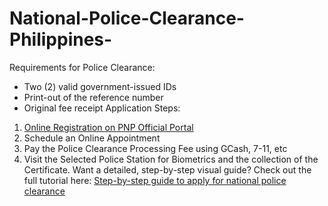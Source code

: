 # National-Police-Clearance-Philippines-
Requirements for Police Clearance:
- Two (2) valid government-issued IDs
- Print-out of the reference number
- Original fee receipt
Application Steps:
1. [Online Registration on PNP Official Portal](https://pnpclearance.ph/)
2. Schedule an Online Appointment
3. Pay the Police Clearance Processing Fee using GCash, 7-11, etc
4. Visit the Selected Police Station for Biometrics and the collection of the Certificate.
Want a detailed, step-by-step visual guide? Check out the full tutorial here: [Step-by-step guide to apply for national police clearance](https://phclearance.com/)
